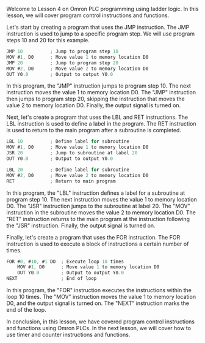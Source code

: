 Welcome to Lesson 4 on Omron PLC programming using ladder logic. In this lesson, we will cover program control instructions and functions.

Let's start by creating a program that uses the JMP instruction. The JMP instruction is used to jump to a specific program step. We will use program steps 10 and 20 for this example.
```c
JMP 10          ; Jump to program step 10
MOV #1, D0      ; Move value 1 to memory location D0
JMP 20          ; Jump to program step 20
MOV #2, D0      ; Move value 2 to memory location D0
OUT Y0.0        ; Output to output Y0.0
```
In this program, the "JMP" instruction jumps to program step 10. The next instruction moves the value 1 to memory location D0. The "JMP" instruction then jumps to program step 20, skipping the instruction that moves the value 2 to memory location D0. Finally, the output signal is turned on.

Next, let's create a program that uses the LBL and RET instructions. The LBL instruction is used to define a label in the program. The RET instruction is used to return to the main program after a subroutine is completed.
```c
LBL 10          ; Define label for subroutine
MOV #1, D0      ; Move value 1 to memory location D0
JSR 20          ; Jump to subroutine at label 20
OUT Y0.0        ; Output to output Y0.0

LBL 20          ; Define label for subroutine
MOV #2, D0      ; Move value 2 to memory location D0
RET             ; Return to main program
```
In this program, the "LBL" instruction defines a label for a subroutine at program step 10. The next instruction moves the value 1 to memory location D0. The "JSR" instruction jumps to the subroutine at label 20. The "MOV" instruction in the subroutine moves the value 2 to memory location D0. The "RET" instruction returns to the main program at the instruction following the "JSR" instruction. Finally, the output signal is turned on.

Finally, let's create a program that uses the FOR instruction. The FOR instruction is used to execute a block of instructions a certain number of times.
```c
FOR #0, #10, #1 DO  ; Execute loop 10 times
    MOV #1, D0      ; Move value 1 to memory location D0
    OUT Y0.0        ; Output to output Y0.0
NEXT                ; End of loop
```
In this program, the "FOR" instruction executes the instructions within the loop 10 times. The "MOV" instruction moves the value 1 to memory location D0, and the output signal is turned on. The "NEXT" instruction marks the end of the loop.

In conclusion, in this lesson, we have covered program control instructions and functions using Omron PLCs. In the next lesson, we will cover how to use timer and counter instructions and functions.
